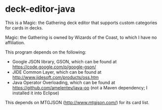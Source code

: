 # deck-editor-java
This is a Magic: the Gathering deck editor that supports custom categories for cards in decks.

Magic: the Gathering is owned by Wizards of the Coast, to which I have no affiliation.

This program depends on the following:
 - Google JSON library, GSON, which can be found at https://code.google.com/p/google-gson/
 - JIDE Common Layer, which can be found at http://www.jidesoft.com/products/oss.htm
 - Java Operator Overloading, which can be found at https://github.com/amelentev/java-oo (not a Maven dependency; I installed it into Eclipse)

This depends on MTGJSON (http://www.mtgjson.com/) for its card list.
